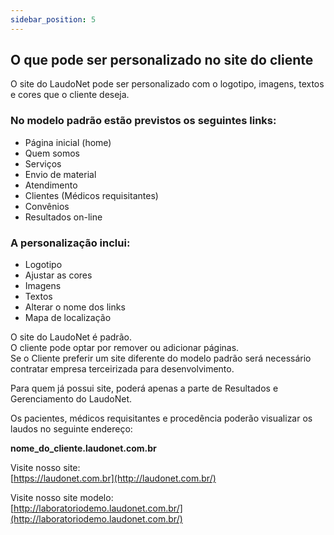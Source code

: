 ```yaml
---
sidebar_position: 5
---
```


## O que pode ser personalizado no site do cliente

O site do LaudoNet pode ser personalizado com o logotipo, imagens, textos e cores que o cliente deseja.

### No modelo padrão estão previstos os seguintes links:

- Página inicial (home)
- Quem somos
- Serviços
- Envio de material
- Atendimento
- Clientes (Médicos requisitantes)
- Convênios
- Resultados on-line

### A personalização inclui:

- Logotipo
- Ajustar as cores
- Imagens
- Textos
- Alterar o nome dos links
- Mapa de localização

O site do LaudoNet é padrão.  
O cliente pode optar por remover ou adicionar páginas.  
Se o Cliente preferir um site diferente do modelo padrão será
necessário contratar empresa terceirizada para desenvolvimento.

Para quem já possui site, poderá apenas a parte de Resultados e
Gerenciamento do LaudoNet.

Os pacientes, médicos requisitantes e procedência poderão visualizar
os laudos no seguinte endereço:

**nome_do_cliente.laudonet.com.br**

Visite nosso site:  
[https://laudonet.com.br](http://laudonet.com.br/)

Visite nosso site modelo:  
[http://laboratoriodemo.laudonet.com.br/](http://laboratoriodemo.laudonet.com.br/)
